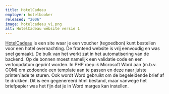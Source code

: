 ```yaml
---
title: HotelCadeau
employer: hotelbooker
released: "2006"
image: hotelcadeau_v1.png
alt: HotelCadeau website versie 1
---
```


[HotelCadeau](http://web.archive.org/web/20060715194513/http://www.hotelcadeau.nl/) is een site waar je een voucher (tegoedbon) kunt bestellen voor een hotel overnachting. De frontend website is vrij eenvoudig en was snel gemaakt. De bulk van het werkt zat in het automatisering van de backend. Op de bonnen moest namelijk een validatie code en een verloopdatum geprint worden. In PHP roep ik Microsoft Word aan (m.b.v. COM) om zodoende een template aan te passen en deze naar juiste printer/lade te sturen. Ook wordt Word gebruikt om de begeleidende brief af te drukken. Dit is een gegenereerd html bestand, maar vanwege het briefpapier was het fijn dat je in Word marges kan instellen.